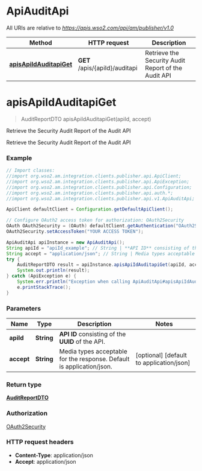 # ApiAuditApi

All URIs are relative to *https://apis.wso2.com/api/am/publisher/v1.0*

Method | HTTP request | Description
------------- | ------------- | -------------
[**apisApiIdAuditapiGet**](ApiAuditApi.md#apisApiIdAuditapiGet) | **GET** /apis/{apiId}/auditapi | Retrieve the Security Audit Report of the Audit API


<a name="apisApiIdAuditapiGet"></a>
# **apisApiIdAuditapiGet**
> AuditReportDTO apisApiIdAuditapiGet(apiId, accept)

Retrieve the Security Audit Report of the Audit API

Retrieve the Security Audit Report of the Audit API 

### Example
```java
// Import classes:
//import org.wso2.am.integration.clients.publisher.api.ApiClient;
//import org.wso2.am.integration.clients.publisher.api.ApiException;
//import org.wso2.am.integration.clients.publisher.api.Configuration;
//import org.wso2.am.integration.clients.publisher.api.auth.*;
//import org.wso2.am.integration.clients.publisher.api.v1.ApiAuditApi;

ApiClient defaultClient = Configuration.getDefaultApiClient();

// Configure OAuth2 access token for authorization: OAuth2Security
OAuth OAuth2Security = (OAuth) defaultClient.getAuthentication("OAuth2Security");
OAuth2Security.setAccessToken("YOUR ACCESS TOKEN");

ApiAuditApi apiInstance = new ApiAuditApi();
String apiId = "apiId_example"; // String | **API ID** consisting of the **UUID** of the API. 
String accept = "application/json"; // String | Media types acceptable for the response. Default is application/json. 
try {
    AuditReportDTO result = apiInstance.apisApiIdAuditapiGet(apiId, accept);
    System.out.println(result);
} catch (ApiException e) {
    System.err.println("Exception when calling ApiAuditApi#apisApiIdAuditapiGet");
    e.printStackTrace();
}
```

### Parameters

Name | Type | Description  | Notes
------------- | ------------- | ------------- | -------------
 **apiId** | **String**| **API ID** consisting of the **UUID** of the API.  |
 **accept** | **String**| Media types acceptable for the response. Default is application/json.  | [optional] [default to application/json]

### Return type

[**AuditReportDTO**](AuditReportDTO.md)

### Authorization

[OAuth2Security](../README.md#OAuth2Security)

### HTTP request headers

 - **Content-Type**: application/json
 - **Accept**: application/json


